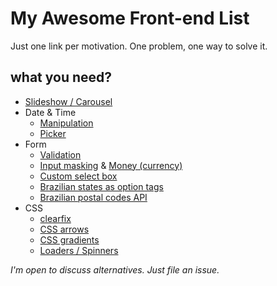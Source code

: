 # My Awesome Front-end List
Just one link per motivation.
One problem, one way to solve it.

## what you need?

* [Slideshow / Carousel](http://kenwheeler.github.io/slick/)
* Date & Time
  * [Manipulation](http://momentjs.com/)
  * [Picker](http://eonasdan.github.io/bootstrap-datetimepicker/)
* Form
  * [Validation](http://parsleyjs.org/)
  * [Input masking](http://digitalbush.com/projects/masked-input-plugin/) & [Money (currency)](http://plentz.github.io/jquery-maskmoney/)
  * [Custom select box](https://select2.github.io/)
  * [Brazilian states as option tags](https://gist.github.com/leocavalcante/d008fff194dcaf909b3c)
  * [Brazilian postal codes API](https://viacep.com.br/)
* CSS
  * [clearfix](http://nicolasgallagher.com/micro-clearfix-hack/)
  * [CSS arrows](http://www.cssarrowplease.com/)
  * [CSS gradients](http://www.colorzilla.com/gradient-editor/)
  * [Loaders / Spinners](http://projects.lukehaas.me/css-loaders/) 

*I'm open to discuss alternatives. Just file an issue.*
